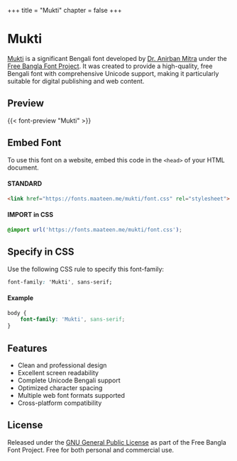 +++
title = "Mukti"
chapter = false
+++

# Mukti

[Mukti](https://github.com/mitradranirban/fonts-mukti) is a significant Bengali font developed by [Dr. Anirban Mitra](https://github.com/mitradranirban) under the [Free Bangla Font Project](https://www.nongnu.org/freebangfont/). It was created to provide a high-quality, free Bengali font with comprehensive Unicode support, making it particularly suitable for digital publishing and web content.

## Preview

{{< font-preview "Mukti" >}}

## Embed Font

To use this font on a website, embed this code in the `<head>` of your HTML document.

#### STANDARD

```html
<link href="https://fonts.maateen.me/mukti/font.css" rel="stylesheet">
```

#### IMPORT in CSS

```css
@import url('https://fonts.maateen.me/mukti/font.css');
```

## Specify in CSS

Use the following CSS rule to specify this font-family:

```css
font-family: 'Mukti', sans-serif;
```

#### Example

```css
body {
    font-family: 'Mukti', sans-serif;
}
```

## Features
- Clean and professional design
- Excellent screen readability
- Complete Unicode Bengali support
- Optimized character spacing
- Multiple web font formats supported
- Cross-platform compatibility

## License
Released under the [GNU General Public License](https://github.com/mitradranirban/fonts-mukti/blob/master/LICENCE) as part of the Free Bangla Font Project. Free for both personal and commercial use.
